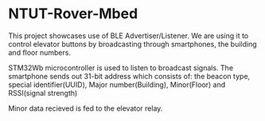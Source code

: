 # NTUT-Rover-Mbed

This project showcases use of BLE Advertiser/Listener. We are using it to control elevator buttons by broadcasting through smartphones, the building and floor numbers.

STM32Wb microcontroller is used to listen to broadcast signals. 
The smartphone sends out 31-bit address which consists of: the beacon type, special identifier(UUID), Major number(Building), Minor(Floor) and RSSI(signal strength)

Minor data recieved is fed to the elevator relay.

